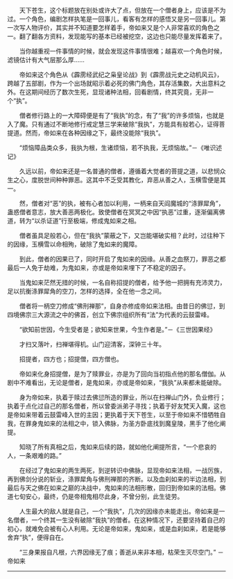 <!--
  =====<< 卍 · Copyright · 卍 >>=====
  FileName: 003.md
  Directory: Puppetry
  Author: Lokavit
  Birthtime: 2022/12/21 14:50:16
  -----
  Mtime: 2022/12/21 16:29:33
  WordCount: 1518
  -----
  Copyright © 1911 - 2023 Lokavit
      卍 · 小僧過境　衆生甦醒 · 卍
  =====<< 卍 · Description · 卍 >>=====

-->
　　天下苍生，这个标题放在别处或许大了点，但放在一个僧者身上，应该是不为过。一个角色，编剧怎样执笔是一回事儿，看客有怎样的感悟又是另一回事儿。第一次写人物评价，其实并不知道要怎样着手，帝如来又是个人非常喜欢的角色之一。翻了翻各方资料，发现能写的基本已经被挖空，这边也只能尽量发挥着来了。

　　当你越重视一件事情的时候，就会发现这件事情很难；越喜欢一个角色时候，滤镜估计有大气层那么厚……

　　帝如来这个角色从《霹雳经武纪之枭皇论战》到《霹雳战元史之动机风云》，跨越了五部剧，作为一个出场就昭示着必死的佛门角色，其存活集数，大出意料之外。在这期间经历了数次生死，显现诸种法相，回看剧情，终其究竟，无非一个“执”。

　　僧者修行路上的一大障碍便是有了“我执”的念，有了“我”的许多烦恼，也就是入了魔。只有通过不断地修行戒定慧三学来破除“我执”，方能具有般若心，证得菩提道。然而，帝如来在各种因缘之下，最终没能除“我执”。

　　“烦恼障品类众多，我执为根，生诸烦恼，若不执我，无烦恼故。”－《唯识述记》

　　久远以前，帝如来还是一名普通的僧者，遵循着大觉者的菩提之道，以悲悯众生之心，度脱世间种种罪恶。这其中不乏受其教化，弃恶从善之人，玉横雪便是其一。

　　然，僧者对“恶”的执，被有心者加以利用，一柄来自天阎魔城的“涤罪犀角”，蛊惑僧者意志，放大善恶两极化。致使僧者在冥冥之中因“执恶”过重，逐渐偏离佛道，转为“以杀证道”行至极端，修成鬼如来之相。

　　僧者虽具足般若心，但在“我执”蒙蔽之下，又岂能堪破实相？此时，过往种下的因缘，玉横雪以命相殉，破除了鬼如来的魔障。

　　到此，僧者的因果已了，同时开启了鬼如来的因缘。从善之血祭刀，罪恶之都最后一人免于劫难，为鬼如来，亦或是帝如来埋下了不稳定的因子。

　　当鬼如来茫然无措的时候，一名自称招提的僧者，给予他一把拥有充沛灵力，足以抗衡涤罪犀角的空刀，怎样的选择，全在他一念之间。

　　僧者将一柄空刀修成“佛刑禅那”，自身亦修成帝如来法相。由昔日的佛愆，到四境佛宗三大源流之中的佛首，创立下佛宗组织所有“法”为代表的云鼓雷峰。

　　“欲知前世因，今生受者是；欲知来世果，今生作者是。”－《三世因果经》

　　才扫又落叶，扫禅堪得机。山门迎清客，深钟三十年。

　　招提者，四方也；招提僧，四方僧也。

　　帝如来化身招提僧，是为了赎罪业，亦是为了回向当初指点他的那名僧伽。从剧中不难看出，无论是僧者，是鬼如来，亦或是帝如来，“我执”从来都未能破除。

　　身为帝如来，执着于赎过去佛愆所造的罪业，所以在扫禅山门外，负业修行；执着于点化过自己的那名僧者，所以曾委派弟子寻找；执着于好友梵天入魔，这也是帝如来带着云鼓雷峰入世的主因；更执着于天下苍生，以至于帝如来不惜牺牲自我，在罪身鬼如来的法相之中，锁入佛脉，为圣方卧底找到魔皇陵，黑手了他化阐提。

　　知晓了所有真相之后，鬼如来后续的路，就如他化阐提所言，“一个悲哀的人，一条艰难的路。”

　　在经过了鬼如来的两生两死，到逆转识中佛脉，显现帝如来法相，一战厉族，再到佛剑分说的斩业，涤罪犀角与佛刑禅那的齐断。以及血刹如来的半边法相，到最后与天之佛在如来之巅的决战中，鬼如来的法相形散，回归到帝如来的法相。佛道七旬安心，最终，仍是帝相鬼相尽此身，不曾分别，此生徒劳。

　　人生最大的敌人就是自己，一个“我执”，几次的因缘亦未能走出。帝如来是一名僧者，一个终其一生没有破除“我执”的僧者。在这种情况下，还要坚持着自己的初心，就难免会被有心人利用。无论是帝如来，鬼如来，或是血刹如来，若是能够舍弃“执”，便得自在。

　　“三身果报自凡根，六界因缘无了痕；善逝从来非本相，枯荣生灭尽空门。” －帝如来

---
